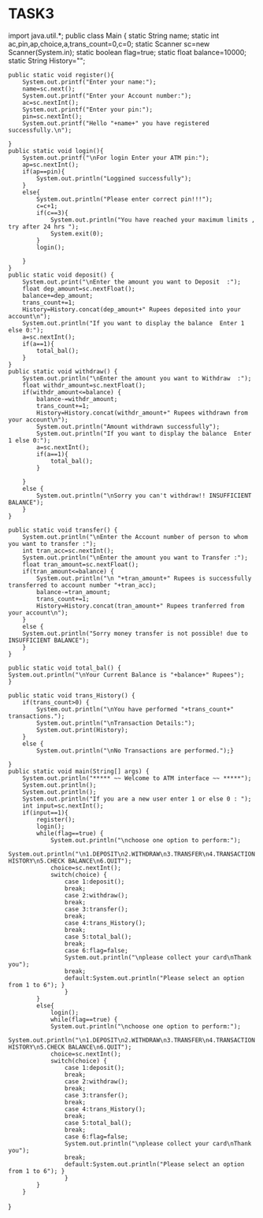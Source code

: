 # TASK3
import java.util.*;
public class Main
{
    static String name;
    static int ac,pin,ap,choice,a,trans_count=0,c=0;
    static Scanner sc=new Scanner(System.in);
    static boolean flag=true;
    static float balance=10000;
    static String History="";
    
    public static void register(){
        System.out.printf("Enter your name:");
        name=sc.next();
        System.out.printf("Enter your Account number:");
        ac=sc.nextInt();
        System.out.printf("Enter your pin:");
        pin=sc.nextInt();
        System.out.printf("Hello "+name+" you have registered successfully.\n");
        
    }
    public static void login(){
        System.out.printf("\nFor login Enter your ATM pin:");
        ap=sc.nextInt();
        if(ap==pin){
            System.out.println("Loggined successfully");
        }
        else{
            System.out.println("Please enter correct pin!!!");
            c=c+1;
            if(c==3){
                System.out.println("You have reached your maximum limits , try after 24 hrs ");
                System.exit(0);
            }
            login();
            
        }
    }
    public static void deposit() {
        System.out.print("\nEnter the amount you want to Deposit  :");
        float dep_amount=sc.nextFloat();
        balance+=dep_amount;
        trans_count+=1;
        History=History.concat(dep_amount+" Rupees deposited into your account\n");
        System.out.println("If you want to display the balance  Enter 1 else 0:");
        a=sc.nextInt();
        if(a==1){
            total_bal();
        }
    }
    public static void withdraw() {
        System.out.println("\nEnter the amount you want to Withdraw  :");
        float withdr_amount=sc.nextFloat();
        if(withdr_amount<=balance) {
            balance-=withdr_amount;
            trans_count+=1;
            History=History.concat(withdr_amount+" Rupees withdrawn from your account\n");
            System.out.println("Amount withdrawn successfully");
            System.out.println("If you want to display the balance  Enter 1 else 0:");
            a=sc.nextInt();
            if(a==1){
                total_bal();
            }
            
        }
        else {
            System.out.println("\nSorry you can't withdraw!! INSUFFICIENT BALANCE");
        }
    }

    public static void transfer() {
        System.out.println("\nEnter the Account number of person to whom you want to transfer :");
        int tran_acc=sc.nextInt();
        System.out.println("\nEnter the amount you want to Transfer :");
        float tran_amount=sc.nextFloat();
        if(tran_amount<=balance) {
            System.out.println("\n "+tran_amount+" Rupees is successfully transferred to account number "+tran_acc);
            balance-=tran_amount;
            trans_count+=1;
            History=History.concat(tran_amount+" Rupees tranferred from your account\n");
        }
        else {
        System.out.println("Sorry money transfer is not possible! due to INSUFFICIENT BALANCE");
        }
    }

    public static void total_bal() {
    System.out.println("\nYour Current Balance is "+balance+" Rupees");
    }

    public static void trans_History() {
        if(trans_count>0) {
            System.out.println("\nYou have performed "+trans_count+" transactions.");
            System.out.println("\nTransaction Details:");
            System.out.print(History);
        }
        else {
            System.out.println("\nNo Transactions are performed.");}
        
    }
	public static void main(String[] args) {
		System.out.println("***** ~~ Welcome to ATM interface ~~ *****");
		System.out.println();
		System.out.println();
		System.out.println("If you are a new user enter 1 or else 0 : ");
		int input=sc.nextInt();
		if(input==1){
		    register();
		    login();
		    while(flag==true) {
		        System.out.println("\nchoose one option to perform:");
		        System.out.println("\n1.DEPOSIT\n2.WITHDRAW\n3.TRANSFER\n4.TRANSACTION HISTORY\n5.CHECK BALANCE\n6.QUIT");
		        choice=sc.nextInt();
		        switch(choice) {
		            case 1:deposit();
		            break;
		            case 2:withdraw();
		            break;
		            case 3:transfer();
		            break;
		            case 4:trans_History();
		            break;
		            case 5:total_bal();
		            break;
		            case 6:flag=false;
		            System.out.println("\nplease collect your card\nThank you");
		            break;
		            default:System.out.println("Please select an option from 1 to 6"); }
		            }
		    }
		    else{
		        login();
		        while(flag==true) {
		        System.out.println("\nchoose one option to perform:");
		        System.out.println("\n1.DEPOSIT\n2.WITHDRAW\n3.TRANSFER\n4.TRANSACTION HISTORY\n5.CHECK BALANCE\n6.QUIT");
		        choice=sc.nextInt();
		        switch(choice) {
		            case 1:deposit();
		            break;
		            case 2:withdraw();
		            break;
		            case 3:transfer();
		            break;
		            case 4:trans_History();
		            break;
		            case 5:total_bal();
		            break;
		            case 6:flag=false;
		            System.out.println("\nplease collect your card\nThank you");
		            break;
		            default:System.out.println("Please select an option from 1 to 6"); }
		            }
		    }
	    }
}
